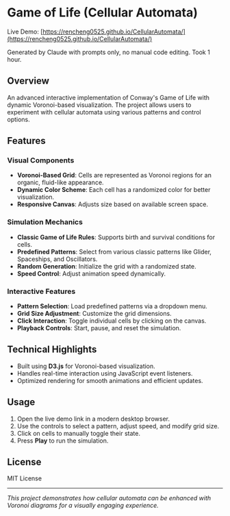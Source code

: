 # Game of Life (Cellular Automata)

Live Demo: [https://rencheng0525.github.io/CellularAutomata/](https://rencheng0525.github.io/CellularAutomata/)

Generated by Claude with prompts only, no manual code editing. Took 1 hour.

## Overview
An advanced interactive implementation of Conway's Game of Life with dynamic Voronoi-based visualization. The project allows users to experiment with cellular automata using various patterns and control options.

## Features

### Visual Components
- **Voronoi-Based Grid**: Cells are represented as Voronoi regions for an organic, fluid-like appearance.
- **Dynamic Color Scheme**: Each cell has a randomized color for better visualization.
- **Responsive Canvas**: Adjusts size based on available screen space.

### Simulation Mechanics
- **Classic Game of Life Rules**: Supports birth and survival conditions for cells.
- **Predefined Patterns**: Select from various classic patterns like Glider, Spaceships, and Oscillators.
- **Random Generation**: Initialize the grid with a randomized state.
- **Speed Control**: Adjust animation speed dynamically.

### Interactive Features
- **Pattern Selection**: Load predefined patterns via a dropdown menu.
- **Grid Size Adjustment**: Customize the grid dimensions.
- **Click Interaction**: Toggle individual cells by clicking on the canvas.
- **Playback Controls**: Start, pause, and reset the simulation.

## Technical Highlights
- Built using **D3.js** for Voronoi-based visualization.
- Handles real-time interaction using JavaScript event listeners.
- Optimized rendering for smooth animations and efficient updates.

## Usage
1. Open the live demo link in a modern desktop browser.
2. Use the controls to select a pattern, adjust speed, and modify grid size.
3. Click on cells to manually toggle their state.
4. Press **Play** to run the simulation.

## License
MIT License

---

*This project demonstrates how cellular automata can be enhanced with Voronoi diagrams for a visually engaging experience.*

